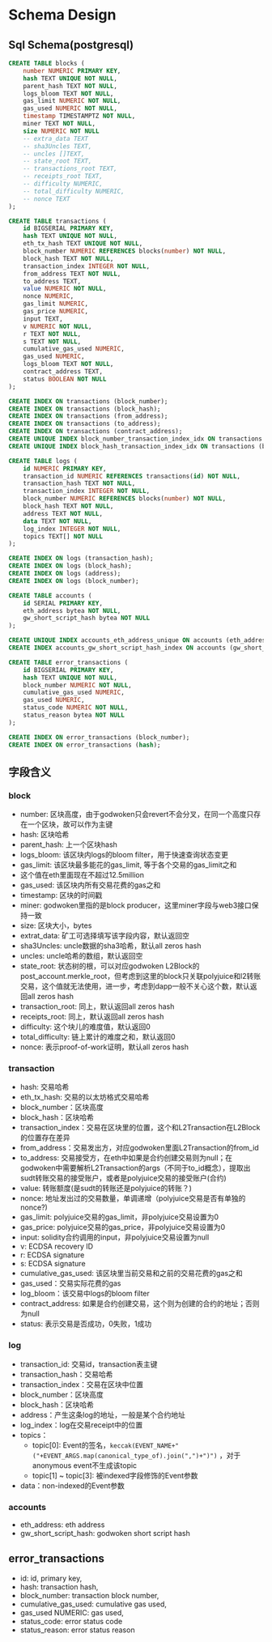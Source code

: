# Schema Design

## Sql Schema(postgresql)
```sql
CREATE TABLE blocks (
    number NUMERIC PRIMARY KEY,
    hash TEXT UNIQUE NOT NULL,
    parent_hash TEXT NOT NULL,
    logs_bloom TEXT NOT NULL,
    gas_limit NUMERIC NOT NULL,
    gas_used NUMERIC NOT NULL,
    timestamp TIMESTAMPTZ NOT NULL,
    miner TEXT NOT NULL,
    size NUMERIC NOT NULL
    -- extra_data TEXT
    -- sha3Uncles TEXT,
    -- uncles []TEXT,
    -- state_root TEXT,
    -- transactions_root TEXT,
    -- receipts_root TEXT,
    -- difficulty NUMERIC,
    -- total_difficulty NUMERIC,
    -- nonce TEXT
);

CREATE TABLE transactions (
    id BIGSERIAL PRIMARY KEY,
    hash TEXT UNIQUE NOT NULL,
    eth_tx_hash TEXT UNIQUE NOT NULL,
    block_number NUMERIC REFERENCES blocks(number) NOT NULL,
    block_hash TEXT NOT NULL,
    transaction_index INTEGER NOT NULL,
    from_address TEXT NOT NULL,
    to_address TEXT,
    value NUMERIC NOT NULL,
    nonce NUMERIC,
    gas_limit NUMERIC,
    gas_price NUMERIC,
    input TEXT,
    v NUMERIC NOT NULL,
    r TEXT NOT NULL,
    s TEXT NOT NULL,
    cumulative_gas_used NUMERIC,
    gas_used NUMERIC,
    logs_bloom TEXT NOT NULL,
    contract_address TEXT,
    status BOOLEAN NOT NULL
);

CREATE INDEX ON transactions (block_number);
CREATE INDEX ON transactions (block_hash);
CREATE INDEX ON transactions (from_address);
CREATE INDEX ON transactions (to_address);
CREATE INDEX ON transactions (contract_address);
CREATE UNIQUE INDEX block_number_transaction_index_idx ON transactions (block_number, transaction_index);
CREATE UNIQUE INDEX block_hash_transaction_index_idx ON transactions (block_hash, transaction_index);

CREATE TABLE logs (
    id NUMERIC PRIMARY KEY,
    transaction_id NUMERIC REFERENCES transactions(id) NOT NULL,
    transaction_hash TEXT NOT NULL,
    transaction_index INTEGER NOT NULL,
    block_number NUMERIC REFERENCES blocks(number) NOT NULL,
    block_hash TEXT NOT NULL,
    address TEXT NOT NULL,
    data TEXT NOT NULL,
    log_index INTEGER NOT NULL,
    topics TEXT[] NOT NULL
);

CREATE INDEX ON logs (transaction_hash);
CREATE INDEX ON logs (block_hash);
CREATE INDEX ON logs (address);
CREATE INDEX ON logs (block_number);

CREATE TABLE accounts (
    id SERIAL PRIMARY KEY,
    eth_address bytea NOT NULL,
    gw_short_script_hash bytea NOT NULL
);

CREATE UNIQUE INDEX accounts_eth_address_unique ON accounts (eth_address);
CREATE INDEX accounts_gw_short_script_hash_index ON accounts (gw_short_script_hash);

CREATE TABLE error_transactions (
    id BIGSERIAL PRIMARY KEY,
    hash TEXT UNIQUE NOT NULL,
    block_number NUMERIC NOT NULL,
    cumulative_gas_used NUMERIC,
    gas_used NUMERIC,
    status_code NUMERIC NOT NULL,
    status_reason bytea NOT NULL
);

CREATE INDEX ON error_transactions (block_number);
CREATE INDEX ON error_transactions (hash);
```

## 字段含义

### block

- number: 区块高度，由于godwoken只会revert不会分叉，在同一个高度只存在一个区块，故可以作为主键
- hash: 区块哈希
- parent_hash: 上一个区块hash
- logs_bloom: 该区块内logs的bloom filter，用于快速查询状态变更
- gas_limit: 该区块最多能花的gas_limit, 等于各个交易的gas_limit之和
- 这个值在eth里面现在不超过12.5million
- gas_used: 该区块内所有交易花费的gas之和
- timestamp: 区块的时间戳
- miner: godwoken里指的是block producer，这里miner字段与web3接口保持一致
- size: 区块大小，bytes
- extrat_data: 矿工可选择填写该字段内容，默认返回空
- sha3Uncles: uncle数据的sha3哈希，默认all zeros hash
- uncles: uncle哈希的数组，默认返回空
- state_root: 状态树的根，可以对应godwoken L2Block的post_account.merkle_root，但考虑到这里的block只关联polyjuice和l2转账交易，这个值就无法使用，进一步，考虑到dapp一般不关心这个数，默认返回all zeros hash
- transaction_root: 同上，默认返回all zeros hash
- receipts_root: 同上，默认返回all zeros hash
- difficulty: 这个块儿的难度值，默认返回0
- total_difficulty: 链上累计的难度之和，默认返回0
- nonce: 表示proof-of-work证明，默认all zeros hash

### transaction
- hash: 交易哈希
- eth_tx_hash: 交易的以太坊格式交易哈希
- block_number：区块高度
- block_hash：区块哈希
- transaction_index：交易在区块里的位置，这个和L2Transaction在L2Block的位置存在差异
- from_address：交易发出方，对应godwoken里面L2Transaction的from_id
- to_address: 交易接受方，在eth中如果是合约创建交易则为null；在godwoken中需要解析L2Transaction的args（不同于to_id概念），提取出sudt转账交易的接受账户，或者是polyjuice交易的接受账户(合约)
- value: 转账额度(是sudt的转账还是polyjuice的转账？)
- nonce: 地址发出过的交易数量，单调递增（polyjuice交易是否有单独的nonce?)
- gas_limit: polyjuice交易的gas_limit，非polyjuice交易设置为0
- gas_price: polyjuice交易的gas_price，非polyjuice交易设置为0
- input: solidity合约调用的input，非polyjuice交易设置为null
- v: ECDSA recovery ID
- r: ECDSA signature
- s: ECDSA signature
- cumulative_gas_used: 该区块里当前交易和之前的交易花费的gas之和
- gas_used：交易实际花费的gas
- log_bloom：该交易中logs的bloom filter
- contract_address: 如果是合约创建交易，这个则为创建的合约的地址；否则为null
- status: 表示交易是否成功，0失败，1成功

### log
- transaction_id: 交易id，transaction表主键
- transaction_hash：交易哈希
- transaction_index：交易在区块中位置
- block_number：区块高度
- block_hash：区块哈希
- address：产生这条log的地址，一般是某个合约地址
- log_index：log在交易receipt中的位置
- topics：
  - topic[0]: Event的签名，`keccak(EVENT_NAME+"("+EVENT_ARGS.map(canonical_type_of).join(",")+")")` ，对于anonymous event不生成该topic
  - topic[1] ~ topic[3]: 被indexed字段修饰的Event参数
- data：non-indexed的Event参数

### accounts
- eth_address: eth address
- gw_short_script_hash: godwoken short script hash

## error_transactions
- id: id, primary key,
- hash: transaction hash,
- block_number: transaction block number,
- cumulative_gas_used: cumulative gas used,
- gas_used NUMERIC: gas used,
- status_code: error status code
- status_reason: error status reason
